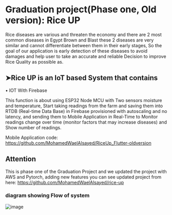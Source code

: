 # Graduation project(Phase one, Old version): Rice UP

Rice diseases are various and threaten the economy and there are 2 most common diseases in Egypt Brown and Blast these 2 diseases are very similar and cannot differentiate between them in their early stages, So the goal of our application is early detection of these diseases to avoid damages and help user to take an accurate and reliable Decision to improve Rice Quality as possible as.


## ➤Rice UP is an IoT based System that contains 

• IOT With Firebase

This function is about using ESP32 Node MCU with Two sensors moisture and temperature, Start taking readings from the farm and saving them into RTDB (Real-time Data Base) in Firebase provisioned with autoscaling and no latency, and sending them to Mobile Application in Real-Time to Monitor readings change over time (monitor factors that may increase diseases) and Show number of readings.

Mobile Application code: https://github.com/MohamedWaelAlsayed/RiceUp_Flutter-oldversion

## Attention
This is phase one of the Graduation Project and we updated the project with AWS and Pytorch, adding new features
you can see updated project from here: https://github.com/MohamedWaelAlsayed/rice-up


### diagram showing Flow of system
![image](https://github.com/MohamedWaelAlsayed/RiceUp_Flutter/assets/62488272/67ac976d-195b-446c-96f9-85956c4b6b54)


